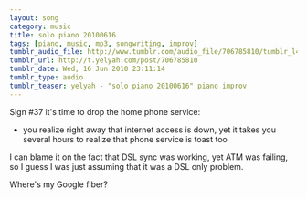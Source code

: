 ```yaml
---
layout: song
category: music
title: solo piano 20100616
tags: [piano, music, mp3, songwriting, improv]
tumblr_audio_file: http://www.tumblr.com/audio_file/706785810/tumblr_l454yqIPAo1qzo4ep
tumblr_url: http://t.yelyah.com/post/706785810
tumblr_date: Wed, 16 Jun 2010 23:11:14
tumblr_type: audio
tumblr_teaser: yelyah - "solo piano 20100616" piano improv
---
```

Sign #37 it's time to drop the home phone service:

* you realize right away that internet access is down, yet it takes you several hours to realize that phone service is toast too

I can blame it on the fact that DSL sync was working, yet ATM was failing, so I guess I was just assuming that it was a DSL only problem.

Where's my Google fiber?
